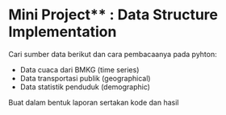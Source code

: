 # Mini Project** : Data Structure Implementation

Cari sumber data berikut dan cara pembacaanya pada pyhton:

- Data cuaca dari BMKG (time series)
- Data transportasi publik (geographical)
- Data statistik penduduk (demographic)

Buat dalam bentuk laporan sertakan kode dan hasil
